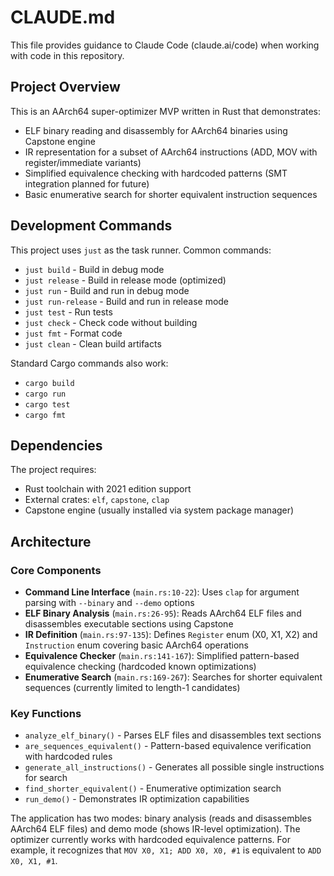 # CLAUDE.md

This file provides guidance to Claude Code (claude.ai/code) when working with code in this repository.

## Project Overview

This is an AArch64 super-optimizer MVP written in Rust that demonstrates:
- ELF binary reading and disassembly for AArch64 binaries using Capstone engine
- IR representation for a subset of AArch64 instructions (ADD, MOV with register/immediate variants)
- Simplified equivalence checking with hardcoded patterns (SMT integration planned for future)
- Basic enumerative search for shorter equivalent instruction sequences

## Development Commands

This project uses `just` as the task runner. Common commands:

- `just build` - Build in debug mode
- `just release` - Build in release mode (optimized)
- `just run` - Build and run in debug mode
- `just run-release` - Build and run in release mode
- `just test` - Run tests
- `just check` - Check code without building
- `just fmt` - Format code
- `just clean` - Clean build artifacts

Standard Cargo commands also work:
- `cargo build`
- `cargo run`
- `cargo test`
- `cargo fmt`

## Dependencies

The project requires:
- Rust toolchain with 2021 edition support
- External crates: `elf`, `capstone`, `clap`
- Capstone engine (usually installed via system package manager)

## Architecture

### Core Components

- **Command Line Interface** (`main.rs:10-22`): Uses `clap` for argument parsing with `--binary` and `--demo` options
- **ELF Binary Analysis** (`main.rs:26-95`): Reads AArch64 ELF files and disassembles executable sections using Capstone
- **IR Definition** (`main.rs:97-135`): Defines `Register` enum (X0, X1, X2) and `Instruction` enum covering basic AArch64 operations  
- **Equivalence Checker** (`main.rs:141-167`): Simplified pattern-based equivalence checking (hardcoded known optimizations)
- **Enumerative Search** (`main.rs:169-267`): Searches for shorter equivalent sequences (currently limited to length-1 candidates)

### Key Functions

- `analyze_elf_binary()` - Parses ELF files and disassembles text sections
- `are_sequences_equivalent()` - Pattern-based equivalence verification with hardcoded rules
- `generate_all_instructions()` - Generates all possible single instructions for search
- `find_shorter_equivalent()` - Enumerative optimization search
- `run_demo()` - Demonstrates IR optimization capabilities

The application has two modes: binary analysis (reads and disassembles AArch64 ELF files) and demo mode (shows IR-level optimization). The optimizer currently works with hardcoded equivalence patterns. For example, it recognizes that `MOV X0, X1; ADD X0, X0, #1` is equivalent to `ADD X0, X1, #1`.